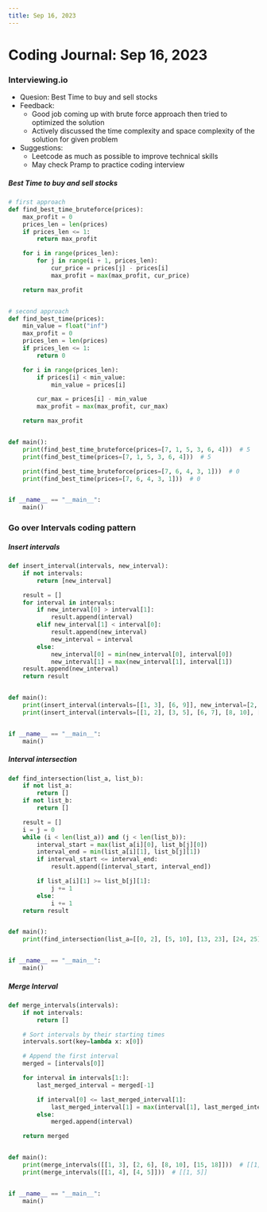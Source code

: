 ```yaml
---
title: Sep 16, 2023
---
```


# Coding Journal: Sep 16, 2023

### Interviewing.io

- Quesion: Best Time to buy and sell stocks
- Feedback: 
    - Good job coming up with brute force approach then tried to optimized the solution
    - Actively discussed the time complexity and space complexity of the solution for given problem
- Suggestions: 
    - Leetcode as much as possible to improve technical skills
    - May check Pramp to practice coding interview


##### Best Time to buy and sell stocks

``` python
# first approach
def find_best_time_bruteforce(prices):
    max_profit = 0
    prices_len = len(prices)
    if prices_len <= 1:
        return max_profit

    for i in range(prices_len):
        for j in range(i + 1, prices_len):
            cur_price = prices[j] - prices[i]
            max_profit = max(max_profit, cur_price)

    return max_profit


# second approach
def find_best_time(prices):
    min_value = float("inf")
    max_profit = 0
    prices_len = len(prices)
    if prices_len <= 1:
        return 0

    for i in range(prices_len):
        if prices[i] < min_value:
            min_value = prices[i]

        cur_max = prices[i] - min_value
        max_profit = max(max_profit, cur_max)

    return max_profit


def main():
    print(find_best_time_bruteforce(prices=[7, 1, 5, 3, 6, 4]))  # 5
    print(find_best_time(prices=[7, 1, 5, 3, 6, 4]))  # 5

    print(find_best_time_bruteforce(prices=[7, 6, 4, 3, 1]))  # 0
    print(find_best_time(prices=[7, 6, 4, 3, 1]))  # 0


if __name__ == "__main__":
    main()
```


### Go over Intervals coding pattern

##### Insert intervals

``` python
def insert_interval(intervals, new_interval):
    if not intervals:
        return [new_interval]

    result = []
    for interval in intervals:
        if new_interval[0] > interval[1]:
            result.append(interval)
        elif new_interval[1] < interval[0]:
            result.append(new_interval)
            new_interval = interval
        else:
            new_interval[0] = min(new_interval[0], interval[0])
            new_interval[1] = max(new_interval[1], interval[1])
    result.append(new_interval)
    return result


def main():
    print(insert_interval(intervals=[[1, 3], [6, 9]], new_interval=[2, 5]))
    print(insert_interval(intervals=[[1, 2], [3, 5], [6, 7], [8, 10], [12, 16]], new_interval=[4, 8]))


if __name__ == "__main__":
    main()


```


##### Interval intersection

``` python
def find_intersection(list_a, list_b):
    if not list_a:
        return []
    if not list_b:
        return []

    result = []
    i = j = 0
    while (i < len(list_a)) and (j < len(list_b)):
        interval_start = max(list_a[i][0], list_b[j][0])
        interval_end = min(list_a[i][1], list_b[j][1])
        if interval_start <= interval_end:
            result.append([interval_start, interval_end])

        if list_a[i][1] >= list_b[j][1]:
            j += 1
        else:
            i += 1
    return result


def main():
    print(find_intersection(list_a=[[0, 2], [5, 10], [13, 23], [24, 25]], list_b=[[1, 5], [8, 12], [15, 24], [25, 26]]))


if __name__ == "__main__":
    main()
```

##### Merge Interval

``` python
def merge_intervals(intervals):
    if not intervals:
        return []

    # Sort intervals by their starting times
    intervals.sort(key=lambda x: x[0])

    # Append the first interval
    merged = [intervals[0]]

    for interval in intervals[1:]:
        last_merged_interval = merged[-1]

        if interval[0] <= last_merged_interval[1]:
            last_merged_interval[1] = max(interval[1], last_merged_interval[1])
        else:
            merged.append(interval)

    return merged


def main():
    print(merge_intervals([[1, 3], [2, 6], [8, 10], [15, 18]]))  # [[1, 6], [8, 10], [15, 18]]
    print(merge_intervals([[1, 4], [4, 5]]))  # [[1, 5]]


if __name__ == "__main__":
    main()



```
